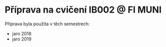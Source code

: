 # Příprava na cvičení IB002 @ FI MUNI

Příprava byla použita v těch semestrech:
 * jaro 2018
 * jaro 2019

